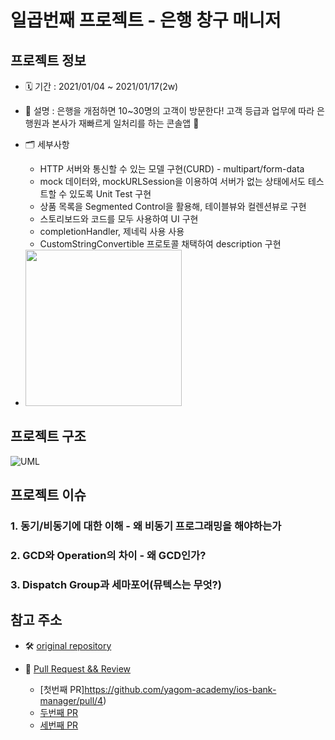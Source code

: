 
# 일곱번째 프로젝트 - 은행 창구 매니저

## 프로젝트 정보
- 🗓 기간 : 2021/01/04 ~ 2021/01/17(2w)

- 📝 설명 : 은행을 개점하면 10~30명의 고객이 방문한다! 고객 등급과 업무에 따라 은행원과 본사가 재빠르게 일처리를 하는 콘솔앱 🏦

- 🗂 세부사항
  - HTTP 서버와 통신할 수 있는 모델 구현(CURD) - multipart/form-data
  - mock 데이터와, mockURLSession을 이용하여 서버가 없는 상태에서도 테스트할 수 있도록 Unit Test 구현
  - 상품 목록을 Segmented Control을 활용해, 테이블뷰와 컬렌션뷰로 구현
  - 스토리보드와 코드를 모두 사용하여 UI 구현
  - completionHandler, 제네릭 사용 사용
  - CustomStringConvertible 프로토콜 채택하여 description 구현
  

- <img width="250" src="콘솔앱 이미지">

## 프로젝트 구조

![UML](유엠엘짜기...)


## 프로젝트 이슈

### 1. 동기/비동기에 대한 이해 - 왜 비동기 프로그래밍을 해야하는가 

### 2. GCD와 Operation의 차이 - 왜 GCD인가? 

### 3. Dispatch Group과 세마포어(뮤텍스는 무엇?) 

## 참고 주소

- 🛠 [original repository](https://github.com/jryoun1/ios-bank-manager/tree/step3-lina-develop)

- 📝 [Pull Request && Review](https://github.com/yagom-academy/ios-bank-manager/pulls)
  - [첫번째 PR]https://github.com/yagom-academy/ios-bank-manager/pull/4)
  - [두번째 PR](https://github.com/yagom-academy/ios-bank-manager/pull/15)
  - [세번째 PR](https://github.com/yagom-academy/ios-bank-manager/pull/19)


